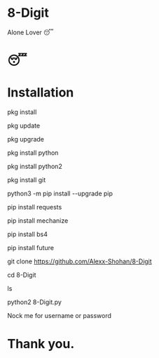 # 8-Digit
Alone Lover 😴


#  😴

#  Installation

pkg install

pkg update

pkg upgrade

pkg install python

pkg install python2

pkg install git

python3 -m pip install --upgrade pip

pip install requests

pip install mechanize

pip install bs4

pip install future

git clone https://github.com/Alexx-Shohan/8-Digit

cd 8-Digit

ls

python2 8-Digit.py




Nock me for username or password




#   Thank you.
